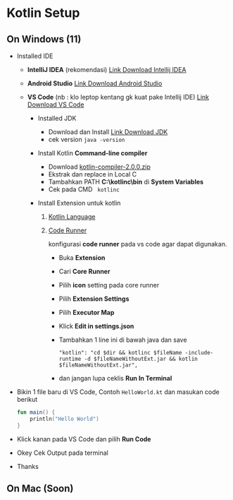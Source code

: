 # Kotlin Setup

## On Windows (11)

- Installed IDE

  - **IntelliJ IDEA** (rekomendasi) [Link Download Intellij IDEA](https://www.jetbrains.com/idea/download/)
  - **Android Studio** [Link Download Android Studio](https://developer.android.com/studio)
  - **VS Code** (nb : klo leptop kentang gk kuat pake Intellij IDE) [Link Download VS Code](https://code.visualstudio.com/download)

    - Installed JDK
      - Download dan Install [Link Download JDK](https://www.oracle.com/id/java/technologies/downloads/)
      - cek version `java -version`
    - Install Kotlin **Command-line compiler**
      - Download [kotlin-compiler-2.0.0.zip](https://github.com/JetBrains/kotlin/releases/tag/v2.0.0)
      - Ekstrak dan replace in Local C
      - Tambahkan PATH **C:\kotlinc\bin** di **System Variables**
      - Cek pada CMD
        ` kotlinc`
    - Install Extension untuk kotlin

      1.  [Kotlin Language](https://marketplace.visualstudio.com/items?itemName=mathiasfrohlich.Kotlin)
      2.  [Code Runner](https://marketplace.visualstudio.com/items?itemName=formulahendry.code-runner)

          konfigurasi **code runner** pada vs code agar dapat digunakan.

          - Buka **Extension**
          - Cari **Core Runner**
          - Pilih **icon** setting pada core runner
          - Pilih **Extension Settings**
          - Pilih **Executor Map**
          - Klick **Edit in settings.json**
          - Tambahkan 1 line ini di bawah java dan save

            ```
            "kotlin": "cd $dir && kotlinc $fileName -include-runtime -d $fileNameWithoutExt.jar && kotlin $fileNameWithoutExt.jar",

            ```

          - dan jangan lupa ceklis **Run In Terminal**

- Bikin 1 file baru di VS Code, Contoh `HelloWorld.kt` dan masukan code berikut

    ```kotlin
    fun main() {
        println("Hello World")
    }

- Klick kanan pada VS Code dan pilih **Run Code**

- Okey Cek Output pada terminal

- Thanks


## On Mac (Soon)
